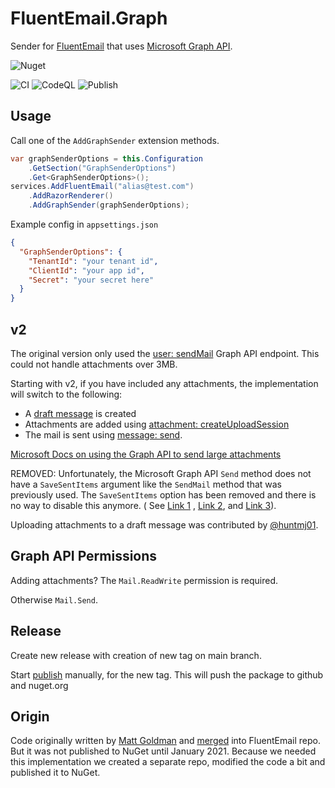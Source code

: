 # FluentEmail.Graph

Sender for [FluentEmail](https://github.com/lukencode/FluentEmail) that
uses [Microsoft Graph API](https://docs.microsoft.com/en-us/graph/api/resources/mail-api-overview?view=graph-rest-1.0).

![Nuget](https://img.shields.io/nuget/v/FluentEmail.Graph)

![CI](https://github.com/ESC-BV/FluentEmail.Graph/workflows/CI/badge.svg)
![CodeQL](https://github.com/ESC-BV/FluentEmail.Graph/workflows/CodeQL/badge.svg)
![Publish](https://github.com/ESC-BV/FluentEmail.Graph/workflows/Publish/badge.svg)

## Usage

Call one of the `AddGraphSender` extension methods.

```csharp
var graphSenderOptions = this.Configuration
    .GetSection("GraphSenderOptions")
    .Get<GraphSenderOptions>();
services.AddFluentEmail("alias@test.com")
    .AddRazorRenderer()
    .AddGraphSender(graphSenderOptions);
```

Example config in `appsettings.json`

```json
{
  "GraphSenderOptions": {
    "TenantId": "your tenant id",
    "ClientId": "your app id",
    "Secret": "your secret here"
  }
}
```

## v2

The original version only used
the [user: sendMail](https://docs.microsoft.com/en-us/graph/api/user-sendmail?view=graph-rest-1.0&tabs=http) Graph API
endpoint. This could not handle attachments over 3MB.

Starting with v2, if you have included any attachments, the implementation will switch to the following:

- A [draft message](https://docs.microsoft.com/en-us/graph/api/user-post-messages?view=graph-rest-1.0&tabs=http) is
  created
- Attachments are added
  using [attachment: createUploadSession](https://docs.microsoft.com/en-us/graph/api/attachment-createuploadsession?view=graph-rest-1.0&tabs=http)
- The mail is sent
  using [message: send](https://docs.microsoft.com/en-us/graph/api/message-send?view=graph-rest-1.0&tabs=http).

[Microsoft Docs on using the Graph API to send large attachments](https://docs.microsoft.com/en-us/graph/outlook-large-attachments?tabs=csharp)

REMOVED: Unfortunately, the Microsoft Graph API `Send` method does not have a `SaveSentItems` argument like
the `SendMail` method
that was previously used. The `SaveSentItems` option has been removed and there is no way to disable this anymore. (
See [Link 1](https://docs.microsoft.com/en-us/answers/questions/337574/graph-sdk-i-want-to-send-the-saved-draft-mail-but.html)
, [Link 2](https://docs.microsoft.com/en-us/graph/api/message-send?view=graph-rest-1.0&tabs=http),
and [Link 3](https://github.com/microsoftgraph/msgraph-sdk-dotnet/issues/743)).

Uploading attachments to a draft message was contributed by [@huntmj01](https://github.com/huntmj01).

## Graph API Permissions

Adding attachments? The `Mail.ReadWrite` permission is required.

Otherwise `Mail.Send`.

## Release

Create new release with creation of new tag on main branch.

Start [publish](https://github.com/ESC-BV/FluentEmail.Graph/actions/workflows/publish.yml) manually, for the new tag.
This will push the package to github and nuget.org

## Origin

Code originally written by [Matt Goldman](https://github.com/matt-goldman)
and [merged](https://github.com/lukencode/FluentEmail/pull/218) into FluentEmail repo. But it was not published to NuGet
until January 2021. Because we needed this implementation we created a separate repo, modified the code a bit and
published it to NuGet.
